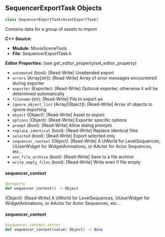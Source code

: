 ## SequencerExportTask Objects

```python
class SequencerExportTask(AssetExportTask)
```

Contains data for a group of assets to import

**C++ Source:**

- **Module**: MovieSceneTools
- **File**: SequencerExportTask.h

**Editor Properties:** (see get_editor_property/set_editor_property)

- ``automated`` (bool):  [Read-Write] Unattended export
- ``errors`` (Array[str]):  [Read-Write] Array of error messages encountered during exporter
- ``exporter`` (Exporter):  [Read-Write] Optional exporter, otherwise it will be determined automatically
- ``filename`` (str):  [Read-Write] File to export as
- ``ignore_object_list`` (Array[Object]):  [Read-Write] Array of objects to ignore exporting
- ``object`` (Object):  [Read-Write] Asset to export
- ``options`` (Object):  [Read-Write] Exporter specific options
- ``prompt`` (bool):  [Read-Write] Allow dialog prompts
- ``replace_identical`` (bool):  [Read-Write] Replace identical files
- ``selected`` (bool):  [Read-Write] Export selected only
- ``sequencer_context`` (Object):  [Read-Write] A UWorld for LevelSequences, UUserWidget for WidgetAnimations, or AActor for Actor Sequences, etc...
- ``use_file_archive`` (bool):  [Read-Write] Save to a file archive
- ``write_empty_files`` (bool):  [Read-Write] Write even if file empty

<a id="unreal.SequencerExportTask.sequencer_context"></a>

#### sequencer_context

```python
@property
def sequencer_context() -> Object
```

(Object):  [Read-Write] A UWorld for LevelSequences, UUserWidget for WidgetAnimations, or AActor for Actor Sequences, etc...

<a id="unreal.SequencerExportTask.sequencer_context"></a>

#### sequencer_context

```python
@sequencer_context.setter
def sequencer_context(value: Object) -> None
```

<a id="unreal.ContentBrowserAssetContextMenuContext"></a>